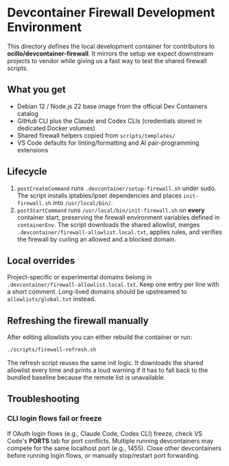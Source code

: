 # Devcontainer Firewall Development Environment

This directory defines the local development container for contributors to **ocillo/devcontainer-firewall**. It mirrors the setup we expect downstream projects to vendor while giving us a fast way to test the shared firewall scripts.

## What you get

- Debian 12 / Node.js 22 base image from the official Dev Containers catalog
- GitHub CLI plus the Claude and Codex CLIs (credentials stored in dedicated Docker volumes)
- Shared firewall helpers copied from `scripts/templates/`
- VS Code defaults for linting/formatting and AI pair-programming extensions

## Lifecycle

1. `postCreateCommand` runs `.devcontainer/setup-firewall.sh` under sudo. The script installs iptables/ipset dependencies and places `init-firewall.sh` into `/usr/local/bin/`.
2. `postStartCommand` runs `/usr/local/bin/init-firewall.sh` on **every** container start, preserving the firewall environment variables defined in `containerEnv`. The script downloads the shared allowlist, merges `.devcontainer/firewall-allowlist.local.txt`, applies rules, and verifies the firewall by curling an allowed and a blocked domain.

## Local overrides

Project-specific or experimental domains belong in `.devcontainer/firewall-allowlist.local.txt`. Keep one entry per line with a short comment. Long-lived domains should be upstreamed to `allowlists/global.txt` instead.

## Refreshing the firewall manually

After editing allowlists you can either rebuild the container or run:

```bash
./scripts/firewall-refresh.sh
```

The refresh script reuses the same init logic. It downloads the shared allowlist every time and prints a loud warning if it has to fall back to the bundled baseline because the remote list is unavailable.

## Troubleshooting

### CLI login flows fail or freeze

If OAuth login flows (e.g., Claude Code, Codex CLI) freeze, check VS Code's **PORTS** tab for port conflicts. Multiple running devcontainers may compete for the same localhost port (e.g., 1455). Close other devcontainers before running login flows, or manually stop/restart port forwarding.
